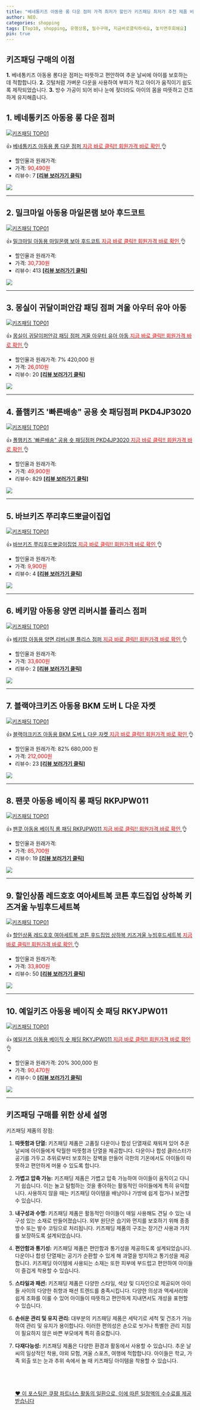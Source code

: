 ```yaml
---
title: "베네통키즈 아동용 롱 다운 점퍼 가격 최저가 할인가 키즈패딩 최저가 추천 제품 비교"
author: NEO.
categories: shopping
tags: [Top10, shopping, 유행상품, 필수구매, 지금바로클릭하세요, 놓치면후회해요]
pin: true
---
```

## 키즈패딩 구매의 이점
**1.** 베네통키즈 아동용 롱다운 점퍼는 따뜻하고 편안하여 추운 날씨에 아이를 보호하는 데 적합합니다.
**2.** 깃털처럼 가벼운 다운을 사용하여 부피가 적고 아이가 움직이기 쉽도록 제작되었습니다.
**3.** 방수 가공이 되어 비나 눈에 젖더라도 아이의 몸을 따뜻하고 건조하게 유지해줍니다.

   

## 1. 베네통키즈 아동용 롱 다운 점퍼

[![키즈패딩 TOP01](https://thumbnail10.coupangcdn.com/thumbnails/remote/490x490ex/image/retail/images/1537519349190206-4fcd180a-7c7f-4047-91d4-d76ee8f6064c.jpg)](https://link.coupang.com/re/AFFSDP?lptag=AF3617701&subid=GithubCoopas&pageKey=7669889981&traceid=V0-153&itemId=20457444453&vendorItemId=87537415001)


👍 [베네통키즈 아동용 롱 다운 점퍼 <font color=red> 지금 바로 클릭!! 회원가격 바로 확인 </font> ](https://link.coupang.com/re/AFFSDP?lptag=AF3617701&subid=GithubCoopas&pageKey=7669889981&traceid=V0-153&itemId=20457444453&vendorItemId=87537415001) 👌 


- 할인율과 원래가격: 
- 가격: <span style='color:red'>90,490원</span>
- 리뷰수: 7  [**[리뷰 보러가기 클릭]**](https://link.coupang.com/re/AFFSDP?lptag=AF3617701&subid=GithubCoopas&pageKey=7669889981&traceid=V0-153&itemId=20457444453&vendorItemId=87537415001)

[![](/discount_price.png)](https://link.coupang.com/re/AFFSDP?lptag=AF3617701&subid=GithubCoopas&pageKey=7669889981&traceid=V0-153&itemId=20457444453&vendorItemId=87537415001)

---


   

## 2. 밀크마일 아동용 마일몬램 보아 후드코트

[![키즈패딩 TOP01](https://thumbnail8.coupangcdn.com/thumbnails/remote/490x490ex/image/vendor_inventory/f3ed/28cb229c28576cf4d8e3bb8eb9d765f313d983112b347df902343077e83b.jpg)](https://link.coupang.com/re/AFFSDP?lptag=AF3617701&subid=GithubCoopas&pageKey=6045910353&traceid=V0-153&itemId=11067406387&vendorItemId=87196038685)


👍 [밀크마일 아동용 마일몬램 보아 후드코트 <font color=red> 지금 바로 클릭!! 회원가격 바로 확인 </font> ](https://link.coupang.com/re/AFFSDP?lptag=AF3617701&subid=GithubCoopas&pageKey=6045910353&traceid=V0-153&itemId=11067406387&vendorItemId=87196038685) 👌 


- 할인율과 원래가격: 
- 가격: <span style='color:red'>30,730원</span>
- 리뷰수: 413  [**[리뷰 보러가기 클릭]**](https://link.coupang.com/re/AFFSDP?lptag=AF3617701&subid=GithubCoopas&pageKey=6045910353&traceid=V0-153&itemId=11067406387&vendorItemId=87196038685)

[![](/discount_price.png)](https://link.coupang.com/re/AFFSDP?lptag=AF3617701&subid=GithubCoopas&pageKey=6045910353&traceid=V0-153&itemId=11067406387&vendorItemId=87196038685)

---


   

## 3. 몽실이 귀달이퍼안감 패딩 점퍼 겨울 아우터 유아 아동

[![키즈패딩 TOP01](https://thumbnail9.coupangcdn.com/thumbnails/remote/490x490ex/image/vendor_inventory/24d9/36d4eec52500c892fbae031b18b89bd48e163d81323135e325c88d93913c.jpg)](https://link.coupang.com/re/AFFSDP?lptag=AF3617701&subid=GithubCoopas&pageKey=6868302278&traceid=V0-153&itemId=16422122299&vendorItemId=83612994404)


👍 [몽실이 귀달이퍼안감 패딩 점퍼 겨울 아우터 유아 아동 <font color=red> 지금 바로 클릭!! 회원가격 바로 확인 </font> ](https://link.coupang.com/re/AFFSDP?lptag=AF3617701&subid=GithubCoopas&pageKey=6868302278&traceid=V0-153&itemId=16422122299&vendorItemId=83612994404) 👌 


- 할인율과 원래가격: 7%  420,000   원
- 가격: <span style='color:red'>26,010원</span>
- 리뷰수: 20  [**[리뷰 보러가기 클릭]**](https://link.coupang.com/re/AFFSDP?lptag=AF3617701&subid=GithubCoopas&pageKey=6868302278&traceid=V0-153&itemId=16422122299&vendorItemId=83612994404)

[![](/discount_price.png)](https://link.coupang.com/re/AFFSDP?lptag=AF3617701&subid=GithubCoopas&pageKey=6868302278&traceid=V0-153&itemId=16422122299&vendorItemId=83612994404)

---


   

## 4. 폴햄키즈 '빠른배송" 공용 숏 패딩점퍼 PKD4JP3020

[![키즈패딩 TOP01](https://thumbnail8.coupangcdn.com/thumbnails/remote/490x490ex/image/vendor_inventory/1726/ad89607b78c3f392c0effe8053836409e630403de037e21665eaa86c3672.jpg)](https://link.coupang.com/re/AFFSDP?lptag=AF3617701&subid=GithubCoopas&pageKey=7687585137&traceid=V0-153&itemId=20548926249&vendorItemId=87625166766)


👍 [폴햄키즈 '빠른배송" 공용 숏 패딩점퍼 PKD4JP3020 <font color=red> 지금 바로 클릭!! 회원가격 바로 확인 </font> ](https://link.coupang.com/re/AFFSDP?lptag=AF3617701&subid=GithubCoopas&pageKey=7687585137&traceid=V0-153&itemId=20548926249&vendorItemId=87625166766) 👌 


- 할인율과 원래가격: 
- 가격: <span style='color:red'>49,900원</span>
- 리뷰수: 829  [**[리뷰 보러가기 클릭]**](https://link.coupang.com/re/AFFSDP?lptag=AF3617701&subid=GithubCoopas&pageKey=7687585137&traceid=V0-153&itemId=20548926249&vendorItemId=87625166766)

[![](/discount_price.png)](https://link.coupang.com/re/AFFSDP?lptag=AF3617701&subid=GithubCoopas&pageKey=7687585137&traceid=V0-153&itemId=20548926249&vendorItemId=87625166766)

---


   

## 5. 바브키즈 쭈리후드뽀글이집업

[![키즈패딩 TOP01](https://thumbnail6.coupangcdn.com/thumbnails/remote/490x490ex/image/vendor_inventory/ccbe/4d36b2ca2d75a143bb313d18694fbd4d1d196f0da237f45b5eb0fc9dd04f.jpg)](https://link.coupang.com/re/AFFSDP?lptag=AF3617701&subid=GithubCoopas&pageKey=7707456190&traceid=V0-153&itemId=20651818310&vendorItemId=87781584810)


👍 [바브키즈 쭈리후드뽀글이집업 <font color=red> 지금 바로 클릭!! 회원가격 바로 확인 </font> ](https://link.coupang.com/re/AFFSDP?lptag=AF3617701&subid=GithubCoopas&pageKey=7707456190&traceid=V0-153&itemId=20651818310&vendorItemId=87781584810) 👌 


- 할인율과 원래가격: 
- 가격: <span style='color:red'>9,900원</span>
- 리뷰수: 4  [**[리뷰 보러가기 클릭]**](https://link.coupang.com/re/AFFSDP?lptag=AF3617701&subid=GithubCoopas&pageKey=7707456190&traceid=V0-153&itemId=20651818310&vendorItemId=87781584810)

[![](/discount_price.png)](https://link.coupang.com/re/AFFSDP?lptag=AF3617701&subid=GithubCoopas&pageKey=7707456190&traceid=V0-153&itemId=20651818310&vendorItemId=87781584810)

---


   

## 6. 베키맘 아동용 양면 리버시블 플리스 점퍼

[![키즈패딩 TOP01](https://thumbnail6.coupangcdn.com/thumbnails/remote/490x490ex/image/vendor_inventory/bbfe/11041f70b0a9c91a802f36240a1e620f973481d7eb9c54e21afc976b9dcf.jpg)](https://link.coupang.com/re/AFFSDP?lptag=AF3617701&subid=GithubCoopas&pageKey=7798240849&traceid=V0-153&itemId=21113816685&vendorItemId=88175666018)


👍 [베키맘 아동용 양면 리버시블 플리스 점퍼 <font color=red> 지금 바로 클릭!! 회원가격 바로 확인 </font> ](https://link.coupang.com/re/AFFSDP?lptag=AF3617701&subid=GithubCoopas&pageKey=7798240849&traceid=V0-153&itemId=21113816685&vendorItemId=88175666018) 👌 


- 할인율과 원래가격: 
- 가격: <span style='color:red'>33,600원</span>
- 리뷰수: 2  [**[리뷰 보러가기 클릭]**](https://link.coupang.com/re/AFFSDP?lptag=AF3617701&subid=GithubCoopas&pageKey=7798240849&traceid=V0-153&itemId=21113816685&vendorItemId=88175666018)

[![](/discount_price.png)](https://link.coupang.com/re/AFFSDP?lptag=AF3617701&subid=GithubCoopas&pageKey=7798240849&traceid=V0-153&itemId=21113816685&vendorItemId=88175666018)

---


   

## 7. 블랙야크키즈 아동용 BKM 도버 L 다운 자켓

[![키즈패딩 TOP01](https://thumbnail9.coupangcdn.com/thumbnails/remote/490x490ex/image/retail/images/1507926920578171-ec18511c-53db-4184-b9f4-2114c7aeb7c1.jpg)](https://link.coupang.com/re/AFFSDP?lptag=AF3617701&subid=GithubCoopas&pageKey=7547941576&traceid=V0-153&itemId=19857331238&vendorItemId=87186898629)


👍 [블랙야크키즈 아동용 BKM 도버 L 다운 자켓 <font color=red> 지금 바로 클릭!! 회원가격 바로 확인 </font> ](https://link.coupang.com/re/AFFSDP?lptag=AF3617701&subid=GithubCoopas&pageKey=7547941576&traceid=V0-153&itemId=19857331238&vendorItemId=87186898629) 👌 


- 할인율과 원래가격: 82%  680,000   원
- 가격: <span style='color:red'>212,000원</span>
- 리뷰수: 23  [**[리뷰 보러가기 클릭]**](https://link.coupang.com/re/AFFSDP?lptag=AF3617701&subid=GithubCoopas&pageKey=7547941576&traceid=V0-153&itemId=19857331238&vendorItemId=87186898629)

[![](/discount_price.png)](https://link.coupang.com/re/AFFSDP?lptag=AF3617701&subid=GithubCoopas&pageKey=7547941576&traceid=V0-153&itemId=19857331238&vendorItemId=87186898629)

---


   

## 8. 팬콧 아동용 베이직 롱 패딩 RKPJPW011

[![키즈패딩 TOP01](https://thumbnail7.coupangcdn.com/thumbnails/remote/490x490ex/image/retail/images/2023/11/08/17/7/0538aee4-49fd-4be5-bfd5-cbeb2304399e.jpg)](https://link.coupang.com/re/AFFSDP?lptag=AF3617701&subid=GithubCoopas&pageKey=7702353565&traceid=V0-153&itemId=20638146888&vendorItemId=87711767791)


👍 [팬콧 아동용 베이직 롱 패딩 RKPJPW011 <font color=red> 지금 바로 클릭!! 회원가격 바로 확인 </font> ](https://link.coupang.com/re/AFFSDP?lptag=AF3617701&subid=GithubCoopas&pageKey=7702353565&traceid=V0-153&itemId=20638146888&vendorItemId=87711767791) 👌 


- 할인율과 원래가격: 
- 가격: <span style='color:red'>85,700원</span>
- 리뷰수: 19  [**[리뷰 보러가기 클릭]**](https://link.coupang.com/re/AFFSDP?lptag=AF3617701&subid=GithubCoopas&pageKey=7702353565&traceid=V0-153&itemId=20638146888&vendorItemId=87711767791)

[![](/discount_price.png)](https://link.coupang.com/re/AFFSDP?lptag=AF3617701&subid=GithubCoopas&pageKey=7702353565&traceid=V0-153&itemId=20638146888&vendorItemId=87711767791)

---


   

## 9. 할인상품 레드호호 여아세트복 코튼 후드집업 상하복 키즈겨울 누빔후드세트복

[![키즈패딩 TOP01](https://thumbnail10.coupangcdn.com/thumbnails/remote/490x490ex/image/vendor_inventory/5464/3c15f1035046dce39dced0197720a4e5c0ac4511984d4d353deff1b5ba75.jpg)](https://link.coupang.com/re/AFFSDP?lptag=AF3617701&subid=GithubCoopas&pageKey=7647833405&traceid=V0-153&itemId=20340767237&vendorItemId=83446204899)


👍 [할인상품 레드호호 여아세트복 코튼 후드집업 상하복 키즈겨울 누빔후드세트복 <font color=red> 지금 바로 클릭!! 회원가격 바로 확인 </font> ](https://link.coupang.com/re/AFFSDP?lptag=AF3617701&subid=GithubCoopas&pageKey=7647833405&traceid=V0-153&itemId=20340767237&vendorItemId=83446204899) 👌 


- 할인율과 원래가격: 
- 가격: <span style='color:red'>33,800원</span>
- 리뷰수: 50  [**[리뷰 보러가기 클릭]**](https://link.coupang.com/re/AFFSDP?lptag=AF3617701&subid=GithubCoopas&pageKey=7647833405&traceid=V0-153&itemId=20340767237&vendorItemId=83446204899)

[![](/discount_price.png)](https://link.coupang.com/re/AFFSDP?lptag=AF3617701&subid=GithubCoopas&pageKey=7647833405&traceid=V0-153&itemId=20340767237&vendorItemId=83446204899)

---


   

## 10. 예일키즈 아동용 베이직 숏 패딩 RKYJPW011

[![키즈패딩 TOP01](https://thumbnail7.coupangcdn.com/thumbnails/remote/490x490ex/image/retail/images/595836442501619-61b76ec5-80c7-4c5b-b0b2-2911a45939c3.jpg)](https://link.coupang.com/re/AFFSDP?lptag=AF3617701&subid=GithubCoopas&pageKey=7694183270&traceid=V0-153&itemId=20650885875&vendorItemId=87723938438)


👍 [예일키즈 아동용 베이직 숏 패딩 RKYJPW011 <font color=red> 지금 바로 클릭!! 회원가격 바로 확인 </font> ](https://link.coupang.com/re/AFFSDP?lptag=AF3617701&subid=GithubCoopas&pageKey=7694183270&traceid=V0-153&itemId=20650885875&vendorItemId=87723938438) 👌 


- 할인율과 원래가격: 20%  300,000   원
- 가격: <span style='color:red'>90,470원</span>
- 리뷰수: 0  [**[리뷰 보러가기 클릭]**](https://link.coupang.com/re/AFFSDP?lptag=AF3617701&subid=GithubCoopas&pageKey=7694183270&traceid=V0-153&itemId=20650885875&vendorItemId=87723938438)

[![](/discount_price.png)](https://link.coupang.com/re/AFFSDP?lptag=AF3617701&subid=GithubCoopas&pageKey=7694183270&traceid=V0-153&itemId=20650885875&vendorItemId=87723938438)

---
## 키즈패딩 구매를 위한 상세 설명
키즈패딩 제품의 장점:

1. **따뜻함과 단열:** 키즈패딩 제품은 고품질 다운이나 합성 단열재로 채워져 있어 추운 날씨에 아이들에게 탁월한 따뜻함과 단열을 제공합니다. 다운이나 합성 클러스터가 공기를 가두고 추위로부터 보호하는 장벽을 만들어 극한의 기온에서도 아이들이 따뜻하고 편안하게 머물 수 있도록 합니다.


2. **가볍고 압축 가능:** 키즈패딩 제품은 가볍고 압축 가능하여 아이들이 움직이고 다니기 쉽습니다. 이는 놀고 탐험하는 것을 좋아하는 활동적인 아이들에게 특히 유익합니다. 사용하지 않을 때는 키즈패딩 아이템을 배낭이나 가방에 쉽게 접거나 보관할 수 있습니다.


3. **내구성과 수명:** 키즈패딩 제품은 활동적인 아이들이 매일 사용해도 견딜 수 있는 내구성 있는 소재로 만들어졌습니다. 외부 원단은 습기와 먼지를 보호하기 위해 종종 방수 또는 발수 코팅으로 처리됩니다. 키즈패딩 제품의 구조는 장기간 사용과 가치를 보장하도록 설계되었습니다.


4. **편안함과 통기성:** 키즈패딩 제품은 편안함과 통기성을 제공하도록 설계되었습니다. 다운이나 합성 단열재는 공기가 순환할 수 있게 해 과열을 방지하고 통기성을 제공합니다. 키즈패딩 아이템에 사용되는 소재는 또한 피부에 부드럽고 편안하여 아이들이 즐겁게 착용할 수 있습니다.


5. **스타일과 패션:** 키즈패딩 제품은 다양한 스타일, 색상 및 디자인으로 제공되어 아이들 사이의 다양한 취향과 패션 트렌드를 충족시킵니다. 다양한 의상과 액세서리와 쉽게 조화를 이룰 수 있어 아이들이 따뜻하고 편안하게 지내면서도 개성을 표현할 수 있습니다.


6. **손쉬운 관리 및 유지 관리:** 대부분의 키즈패딩 제품은 세탁기로 세척 및 건조가 가능하여 관리 및 유지가 용이합니다. 이러한 편의성은 손으로 씻거나 특별한 관리 지침이 필요하지 않은 바쁜 부모에게 특히 중요합니다.


7. **다재다능성:** 키즈패딩 제품은 다양한 환경과 활동에서 사용할 수 있습니다. 추운 날씨의 일상적인 착용, 야외 모험, 겨울 스포츠, 여행에 적합합니다. 아이들은 학교, 가족 외출 또는 눈과 추위 속에서 놀 때 키즈패딩 아이템을 착용할 수 있습니다.<br><br><br><br><br> [ ❤  이 포스팅은 쿠팡 파트너스 활동의 일환으로, 이에 따른 일정액의 수수료를 제공받습니다](https://link.coupang.com/a/bcEFyh)